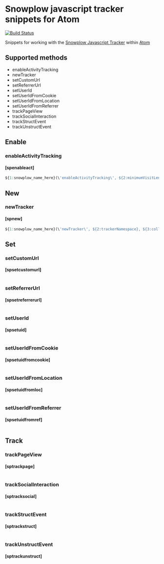 # Snowplow javascript tracker snippets for Atom

[![Build Status](https://travis-ci.org/njenkins/atom-snowplowjs-snippets.svg?branch=master)](https://travis-ci.org/njenkins/atom-snowplowjs-snippets)

Snippets for working with the [Snowplow Javascript Tracker](http://snowplowanalytics.com/) within [Atom](http://atom.io)

## Supported methods
* enableActivityTracking
* newTracker
* setCustomUrl
* setReferrerUrl
* setUserId
* setUserIdFromCookie
* setUserIdFromLocation
* setUserIdFromReferrer
* trackPageView
* trackSocialInteraction
* trackStructEvent
* trackUnstructEvent


## Enable
### enableActivityTracking
#### [spenableact]
```js
${1:snowplow_name_here}(\'enableActivityTracking\', ${2:minimumVisitLength}, ${3:heartBeat});$0
```

## New
### newTracker
#### [spnew]
```js
${1:snowplow_name_here}(\'newTracker\', ${2:trackerNamespace}, ${3:collectorEndpoint}, ${4:argmap});$0
```

## Set
### setCustomUrl
#### [spsetcustomurl]
```js
```

### setReferrerUrl
#### [spsetreferrerurl]
```js
```

### setUserId
#### [spsetuid]
```js
```

### setUserIdFromCookie
#### [spsetuidfromcookie]
```js
```

### setUserIdFromLocation
#### [spsetuidfromloc]
```js
```

### setUserIdFromReferrer
#### [spsetuidfromref]
```js
```

## Track
### trackPageView
#### [sptrackpage]
```js
```

### trackSocialInteraction
#### [sptracksocial]
```js
```

### trackStructEvent
#### [sptrackstruct]
```js
```

### trackUnstructEvent
#### [sptrackunstruct]
```js
```
